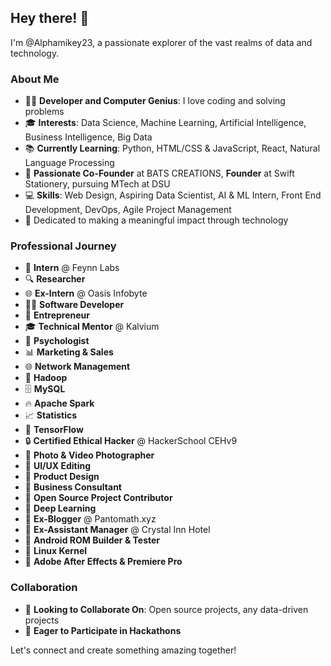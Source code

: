## Hey there! 👋

I'm @Alphamikey23, a passionate explorer of the vast realms of data and technology.

### About Me
- 👨‍💻 **Developer and Computer Genius**: I love coding and solving problems
- 🎓 **Interests**: Data Science, Machine Learning, Artificial Intelligence, Business Intelligence, Big Data
- 📚 **Currently Learning**: Python, HTML/CSS & JavaScript, React, Natural Language Processing
- 🌟 **Passionate Co-Founder** at BATS CREATIONS, **Founder** at Swift Stationery, pursuing MTech at DSU
- 💻 **Skills**: Web Design, Aspiring Data Scientist, AI & ML Intern, Front End Development, DevOps, Agile Project Management
- 🌱 Dedicated to making a meaningful impact through technology

### Professional Journey
- 🏢 **Intern** @ Feynn Labs
- 🔍 **Researcher**
- 🌐 **Ex-Intern** @ Oasis Infobyte
- 👨‍💻 **Software Developer**
- 🚀 **Entrepreneur**
- 🎓 **Technical Mentor** @ Kalvium
- 🧠 **Psychologist**
- 📊 **Marketing & Sales**
- 🌐 **Network Management**
- 🐘 **Hadoop**
- 🗄️ **MySQL**
- 🔥 **Apache Spark**
- 📈 **Statistics**
- 🤖 **TensorFlow**
- 🔒 **Certified Ethical Hacker** @ HackerSchool CEHv9
- 📸 **Photo & Video Photographer**
- 🎨 **UI/UX Editing**
- 📐 **Product Design**
- 💼 **Business Consultant**
- 🌟 **Open Source Project Contributor**
- 🧠 **Deep Learning**
- 📝 **Ex-Blogger** @ Pantomath.xyz
- 🏨 **Ex-Assistant Manager** @ Crystal Inn Hotel
- 📱 **Android ROM Builder & Tester**
- 🐧 **Linux Kernel**
- 🎥 **Adobe After Effects & Premiere Pro**

### Collaboration
- 🤝 **Looking to Collaborate On**: Open source projects, any data-driven projects
- 🌟 **Eager to Participate in Hackathons**

Let's connect and create something amazing together!


<!---
Alphamikey23/Alphamikey23 is a ✨ special ✨ repository because its `README.md` (this file) appears on your GitHub profile.
You can click the Preview link to take a look at your changes.
--->
